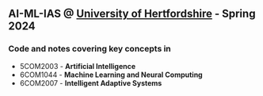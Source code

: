 ## AI-ML-IAS @ [University of Hertfordshire](https://www.herts.ac.uk/courses/undergraduate/bsc-hons-computer-science-artificial-intelligence) - Spring 2024

### Code and notes covering key concepts in
- 5COM2003 - **Artificial Intelligence**
- 6COM1044 - **Machine Learning and Neural Computing**
- 6COM2007 - **Intelligent Adaptive Systems**
